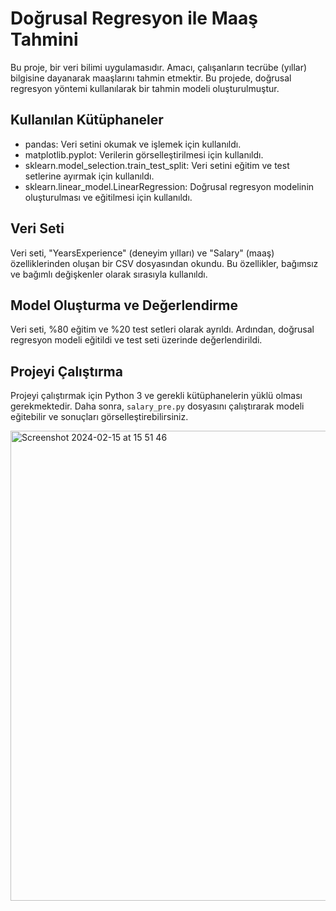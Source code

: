 # Doğrusal Regresyon ile Maaş Tahmini

Bu proje, bir veri bilimi uygulamasıdır. Amacı, çalışanların tecrübe (yıllar) bilgisine dayanarak maaşlarını tahmin etmektir. Bu projede, doğrusal regresyon yöntemi kullanılarak bir tahmin modeli oluşturulmuştur.

## Kullanılan Kütüphaneler

- pandas: Veri setini okumak ve işlemek için kullanıldı.
- matplotlib.pyplot: Verilerin görselleştirilmesi için kullanıldı.
- sklearn.model_selection.train_test_split: Veri setini eğitim ve test setlerine ayırmak için kullanıldı.
- sklearn.linear_model.LinearRegression: Doğrusal regresyon modelinin oluşturulması ve eğitilmesi için kullanıldı.

## Veri Seti

Veri seti, "YearsExperience" (deneyim yılları) ve "Salary" (maaş) özelliklerinden oluşan bir CSV dosyasından okundu. Bu özellikler, bağımsız ve bağımlı değişkenler olarak sırasıyla kullanıldı.

## Model Oluşturma ve Değerlendirme

Veri seti, %80 eğitim ve %20 test setleri olarak ayrıldı. Ardından, doğrusal regresyon modeli eğitildi ve test seti üzerinde değerlendirildi.

## Projeyi Çalıştırma

Projeyi çalıştırmak için Python 3 ve gerekli kütüphanelerin yüklü olması gerekmektedir. Daha sonra, `salary_pre.py` dosyasını çalıştırarak modeli eğitebilir ve sonuçları görselleştirebilirsiniz.

<img width="752" alt="Screenshot 2024-02-15 at 15 51 46" src="https://github.com/fbturan/Salary-Prediction/assets/93981924/e950e57f-3130-4e66-8e1a-a2d85723f143">


